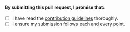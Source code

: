 #### By submitting this pull request, I promise that:

- [ ] I have read the [contribution guidelines](https://github.com/strapi/awesome-strapi/blob/master/CONTRIBUTING.md) thoroughly.
- [ ] I ensure my submission follows each and every point.
